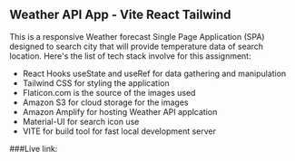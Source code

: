 ## Weather API App - Vite React Tailwind

This is a responsive Weather forecast Single Page Application (SPA) designed to search city that will provide temperature data of search location. Here's the list of tech stack involve for this assignment:
<ul>
    <li>React Hooks useState and useRef for data gathering and manipulation</li>
    <li>Tailwind CSS for styling the application</li>
    <li>Flaticon.com is the source of the images used</li>
    <li>Amazon S3 for cloud storage for the images</li>
    <li>Amazon Amplify for hosting Weather API applcation</li>
    <li>Material-UI for search icon use  </li>
    <li>VITE for build tool for fast local development server</li>
</ul>

###Live link:
